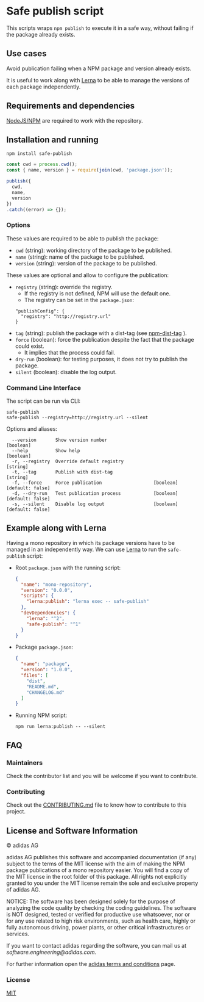 ![[](https://travis-ci.com/adidas/safe-publish)](https://api.travis-ci.com/adidas/safe-publish.svg?branch=master)

# Safe publish script

This scripts wraps `npm publish` to execute it in a safe way, without failing if the package already exists.

## Use cases

Avoid publication failing when a NPM package and version already exists.

It is useful to work along with [Lerna][lerna] to be able to manage the versions of each package independently.

## Requirements and dependencies

[NodeJS/NPM](https://nodejs.org/) are required to work with the repository.

## Installation and running

```
npm install safe-publish
```

```javascript
const cwd = process.cwd();
const { name, version } = require(join(cwd, 'package.json'));

publish({
  cwd,
  name,
  version
})
.catch((error) => {});
```

### Options

These values are required to be able to publish the package:

- `cwd` (string): working directory of the package to be published.
- `name` (string): name of the package to be published.
- `version` (string): version of the package to be published.

These values are optional and allow to configure the publication:

- `registry` (string): override the registry.
  - If the registry is not defined, NPM will use the default one.
  - The registry can be set in the `package.json`:
  ```
  "publishConfig": {
    "registry": "http://registry.url"
  }
  ```
- `tag` (string): publish the package with a dist-tag  (see [npm-dist-tag](https://docs.npmjs.com/cli/dist-tag) ).
- `force` (boolean): force the publication despite the fact that the package could exist.
  - It implies that the process could fail.
- `dry-run` (boolean): for testing purposes, it does not try to publish the package.
- `silent` (boolean): disable the log output.

### Command Line Interface

The script can be run via CLI:

```
safe-publish
safe-publish --registry=http://registry.url --silent
```

Options and aliases:

```
  --version       Show version number                                  [boolean]
  --help          Show help                                            [boolean]
  -r, --registry  Override default registry                             [string]
  -t, --tag       Publish with dist-tag                                 [string]
  -f, --force     Force publication                   [boolean] [default: false]
  -d, --dry-run   Test publication process            [boolean] [default: false]
  -s, --silent    Disable log output                  [boolean] [default: false]
```

## Example along with Lerna

Having a mono repository in which its package versions have to be managed in an independently way. We can use [Lerna][lerna] to run the `safe-publish` script:

- Root `package.json` with the running script:
  ```json
  {
    "name": "mono-repository",
    "version": "0.0.0",
    "scripts": {
      "lerna:publish": "lerna exec -- safe-publish"
    },
    "devDependencies": {
      "lerna": "^2",
      "safe-publish": "^1"
    }
  }
  ```
- Package `package.json`:
  ```json
  {
    "name": "package",
    "version": "1.0.0",
    "files": [
      "dist",
      "README.md",
      "CHANGELOG.md"
    ]
  }
  ```
- Running NPM script:
  ```
  npm run lerna:publish -- --silent
  ```

## FAQ

### Maintainers

Check the contributor list and you will be welcome if you want to contribute.

### Contributing

Check out the [CONTRIBUTING.md](./.github/CONTRIBUTING.md) file to know how to contribute to this project.

## License and Software Information

© adidas AG

adidas AG publishes this software and accompanied documentation (if any) subject to the terms of the MIT license with the aim of making the NPM package publications of a mono repository easier. You will find a copy of the MIT license in the root folder of this package. All rights not explicitly granted to you under the MIT license remain the sole and exclusive property of adidas AG.

NOTICE: The software has been designed solely for the purpose of analyzing the code quality by checking the coding guidelines. The software is NOT designed, tested or verified for productive use whatsoever, nor or for any use related to high risk environments, such as health care, highly or fully autonomous driving, power plants, or other critical infrastructures or services.

If you want to contact adidas regarding the software, you can mail us at _software.engineering@adidas.com_.

For further information open the [adidas terms and conditions](https://github.com/adidas/adidas-contribution-guidelines/wiki/Terms-and-conditions) page.

### License

[MIT](LICENSE)

[lerna]: https://lernajs.io/
